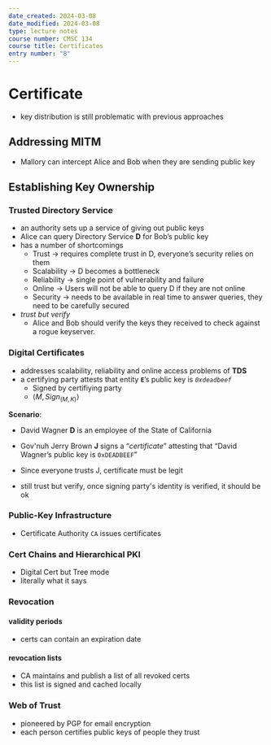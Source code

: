 ```yaml
---
date_created: 2024-03-08
date_modified: 2024-03-08
type: lecture notes
course number: CMSC 134
course title: Certificates
entry number: "8"
---
```


# Certificate
- key distribution is still problematic with previous approaches
## Addressing MITM
- Mallory can intercept Alice and Bob when they are sending public key
## Establishing Key Ownership
### Trusted Directory Service
- an authority sets up a service of giving out public keys
- Alice can query Directory Service **D** for Bob’s public key
- has a number of shortcomings
	- Trust → requires complete trust in D, everyone’s security relies on them
	- Scalability → D becomes a bottleneck
	- Reliability → single point of vulnerability and failure
	- Online → Users will not be able to query D if they are not online
	- Security → needs to be available in real time to answer queries, they need to be carefully secured
- *trust but verify*
	- Alice and Bob should verify the keys they received to check against a rogue keyserver.
### Digital Certificates
- addresses scalability, reliability and online access problems of **TDS**
- a certifying party attests that entity **`E`**’s public key is *`0xdeadbeef`*
	- Signed by certifiying party
	- $\left<M,Sign_{(M,K)}\right>$

**Scenario**:
- David Wagner **D** is an employee of the State of California
- Gov'nuh Jerry Brown **J** signs a “*certificate*” attesting that “David Wagner’s public key is `0xDEADBEEF`”
- Since everyone trusts J, certificate must be legit

- still trust but verify, once signing party's identity is verified, it should be ok
### Public-Key Infrastructure
- Certificate Authority `CA` issues certificates
### Cert Chains and Hierarchical PKI
- Digital Cert but Tree mode
- literally what it says

### Revocation
#### validity periods
- certs can contain an expiration date
#### revocation lists
- CA maintains and publish a list of all revoked certs
- this list is signed and cached locally 


### Web of Trust
- pioneered by PGP for email encryption
- each person certifies public keys of people they trust